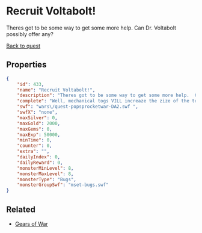 # Recruit Voltabolt!

Theres got to be some way to get some more help.  Can Dr. Voltabolt possibly offer any?

[Back to quest](../quests.md)

## Properties

```json
{
    "id": 433,
    "name": "Recruit Voltabolt!",
    "description": "Theres got to be some way to get some more help.  Can Dr. Voltabolt possibly offer any?",
    "complete": "Well, mechanical togs VILL increaze the zize of the tog army.  It iz good you talked to ze Doktor!",
    "swf": "wars\/quest-popsprocketwar-DA2.swf ",
    "swfX": "none",
    "maxSilver": 0,
    "maxGold": 2000,
    "maxGems": 0,
    "maxExp": 50000,
    "minTime": 0,
    "counter": 0,
    "extra": "",
    "dailyIndex": 0,
    "dailyReward": 0,
    "monsterMinLevel": 8,
    "monsterMaxLevel": 8,
    "monsterType": "Bugs",
    "monsterGroupSwf": "mset-bugs.swf"
}
```

## Related

- [Gears of War](../items/2520-gears-of-war.md)

